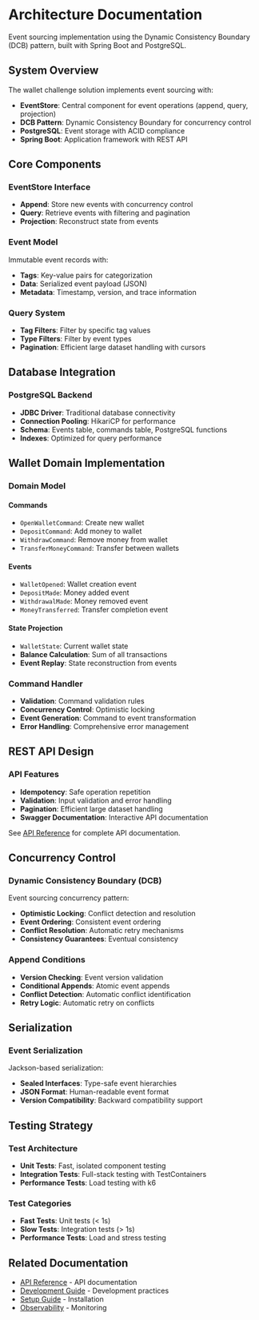 # Architecture Documentation

Event sourcing implementation using the Dynamic Consistency Boundary (DCB) pattern, built with Spring Boot and
PostgreSQL.

## System Overview

The wallet challenge solution implements event sourcing with:

- **EventStore**: Central component for event operations (append, query, projection)
- **DCB Pattern**: Dynamic Consistency Boundary for concurrency control
- **PostgreSQL**: Event storage with ACID compliance
- **Spring Boot**: Application framework with REST API

## Core Components

### EventStore Interface

- **Append**: Store new events with concurrency control
- **Query**: Retrieve events with filtering and pagination
- **Projection**: Reconstruct state from events

### Event Model

Immutable event records with:

- **Tags**: Key-value pairs for categorization
- **Data**: Serialized event payload (JSON)
- **Metadata**: Timestamp, version, and trace information

### Query System

- **Tag Filters**: Filter by specific tag values
- **Type Filters**: Filter by event types
- **Pagination**: Efficient large dataset handling with cursors

## Database Integration

### PostgreSQL Backend

- **JDBC Driver**: Traditional database connectivity
- **Connection Pooling**: HikariCP for performance
- **Schema**: Events table, commands table, PostgreSQL functions
- **Indexes**: Optimized for query performance

## Wallet Domain Implementation

### Domain Model

#### Commands

- `OpenWalletCommand`: Create new wallet
- `DepositCommand`: Add money to wallet
- `WithdrawCommand`: Remove money from wallet
- `TransferMoneyCommand`: Transfer between wallets

#### Events

- `WalletOpened`: Wallet creation event
- `DepositMade`: Money added event
- `WithdrawalMade`: Money removed event
- `MoneyTransferred`: Transfer completion event

#### State Projection

- `WalletState`: Current wallet state
- **Balance Calculation**: Sum of all transactions
- **Event Replay**: State reconstruction from events

### Command Handler

- **Validation**: Command validation rules
- **Concurrency Control**: Optimistic locking
- **Event Generation**: Command to event transformation
- **Error Handling**: Comprehensive error management

## REST API Design

### API Features

- **Idempotency**: Safe operation repetition
- **Validation**: Input validation and error handling
- **Pagination**: Efficient large dataset handling
- **Swagger Documentation**: Interactive API documentation

See [API Reference](api/README.md) for complete API documentation.

## Concurrency Control

### Dynamic Consistency Boundary (DCB)

Event sourcing concurrency pattern:

- **Optimistic Locking**: Conflict detection and resolution
- **Event Ordering**: Consistent event ordering
- **Conflict Resolution**: Automatic retry mechanisms
- **Consistency Guarantees**: Eventual consistency

### Append Conditions

- **Version Checking**: Event version validation
- **Conditional Appends**: Atomic event appends
- **Conflict Detection**: Automatic conflict identification
- **Retry Logic**: Automatic retry on conflicts

## Serialization

### Event Serialization

Jackson-based serialization:

- **Sealed Interfaces**: Type-safe event hierarchies
- **JSON Format**: Human-readable event format
- **Version Compatibility**: Backward compatibility support

## Testing Strategy

### Test Architecture

- **Unit Tests**: Fast, isolated component testing
- **Integration Tests**: Full-stack testing with TestContainers
- **Performance Tests**: Load testing with k6

### Test Categories

- **Fast Tests**: Unit tests (< 1s)
- **Slow Tests**: Integration tests (> 1s)
- **Performance Tests**: Load and stress testing

## Related Documentation

- [API Reference](../api/README.md) - API documentation
- [Development Guide](../development/README.md) - Development practices
- [Setup Guide](../setup/README.md) - Installation
- [Observability](../observability/README.md) - Monitoring

